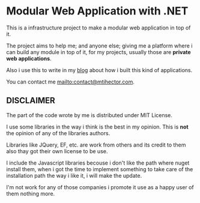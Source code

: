 # Modular Web Application with .NET 

This is a infrastructure project to make a modular web application in top of it.

The project aims to help me; and anyone else; giving me a platform where i can build any module in top of it, for my projects, usually those are **private web applications**.

Also i use this to write in my [blog](http://www.mtihector.com) about how i built this kind of applications.

You can contact me <mailto:contact@mtihector.com>.





## DISCLAIMER

The part of the code wrote by me is distributed under MIT License.

I use some libraries in the way i think is the best in my opinion. This is **not** the opinion of any of the libraries authors.

Libraries like JQuery, EF, etc. are work from others and its credit to them also thay got their own license to be use.

I include the Javascript libraries becouse i don't like the path where nuget install them, when i got the time to implement something to take care of the installation path the way i like it, i will make the update.

I'm not work for any of those companies i promote it use as a happy user of them nothing more.
